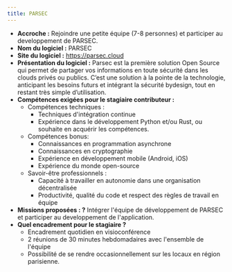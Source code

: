 ```yaml
---
title: PARSEC
---
```


- **Accroche :** Rejoindre une petite équipe (7-8 personnes) et participer au developpement de PARSEC.
- **Nom du logiciel :** PARSEC
- **Site du logiciel :** https://parsec.cloud
- **Présentation du logiciel :** Parsec est la première solution Open Source qui permet de partager vos informations en toute sécurité dans les clouds privés ou publics. C’est une solution à la pointe de la technologie, anticipant les besoins futurs et intégrant la sécurité bydesign, tout en restant très simple d’utilisation.
- **Compétences exigées pour le stagiaire contributeur :** 
  - Compétences techniques : 
    - Techniques d'intégration continue
    - Expérience dans le développement Python et/ou Rust, ou souhaite en acquérir les compétences.
  - Compétences bonus:
    - Connaissances en programmation asynchrone
    - Connaissances en cryptographie
    - Expérience en développement mobile (Android, iOS)
    - Expérience du monde open-source
  - Savoir-être professionnels : 
    - Capacité à travailler en autonomie dans une organisation décentralisée
    - Productivité, qualité du code et respect des règles de travail en équipe
- **Missions proposées : ?** Intégrer l'équipe de développement de PARSEC et participer au developpement de l'application.
- **Quel encadrement pour le stagiaire ?**
  - Encadrement quotidien en visioconférence
  - 2 réunions de 30 minutes hebdomadaires avec l'ensemble de l'équipe
  - Possibilité de se rendre occasionnellement sur les locaux en région parisienne.
